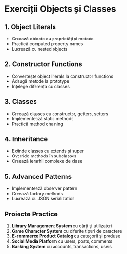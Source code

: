 # Exerciții Objects și Classes

## 1. Object Literals

- Creează obiecte cu proprietăți și metode
- Practică computed property names
- Lucrează cu nested objects

## 2. Constructor Functions

- Convertește object literals la constructor functions
- Adaugă metode la prototype
- Înțelege diferența cu classes

## 3. Classes

- Creează classes cu constructor, getters, setters
- Implementează static methods
- Practică method chaining

## 4. Inheritance

- Extinde classes cu extends și super
- Override methods în subclasses
- Creează ierarhii complexe de clase

## 5. Advanced Patterns

- Implementează observer pattern
- Creează factory methods
- Lucrează cu JSON serialization

## Proiecte Practice

1. **Library Management System** cu cărți și utilizatori
2. **Game Character System** cu diferite tipuri de caractere
3. **E-commerce Product Catalog** cu categorii și produse
4. **Social Media Platform** cu users, posts, comments
5. **Banking System** cu accounts, transactions, users
